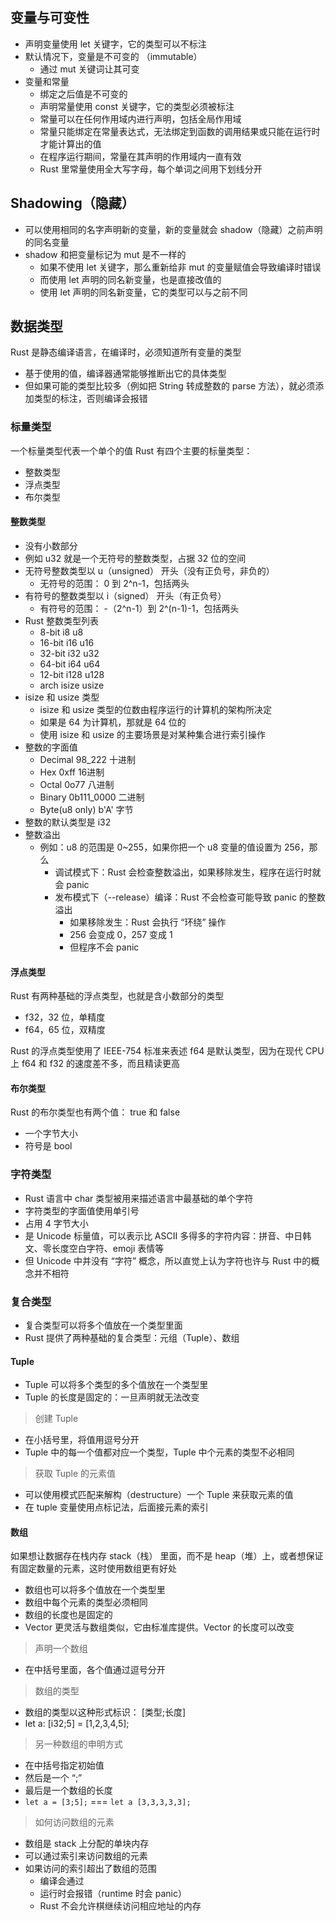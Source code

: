 ## 变量与可变性

* 声明变量使用 let 关键字，它的类型可以不标注
* 默认情况下，变量是不可变的 （immutable）
    * 通过 mut 关键词让其可变
* 变量和常量
    * 绑定之后值是不可变的
    * 声明常量使用 const 关键字，它的类型必须被标注
    * 常量可以在任何作用域内进行声明，包括全局作用域
    * 常量只能绑定在常量表达式，无法绑定到函数的调用结果或只能在运行时才能计算出的值 
    * 在程序运行期间，常量在其声明的作用域内一直有效
    * Rust 里常量使用全大写字母，每个单词之间用下划线分开

## Shadowing（隐藏）

* 可以使用相同的名字声明新的变量，新的变量就会 shadow（隐藏）之前声明的同名变量
* shadow 和把变量标记为 mut 是不一样的
    * 如果不使用 let 关键字，那么重新给非 mut 的变量赋值会导致编译时错误
    * 而使用 let 声明的同名新变量，也是直接改值的
    * 使用 let 声明的同名新变量，它的类型可以与之前不同


## 数据类型

Rust 是静态编译语言，在编译时，必须知道所有变量的类型

* 基于使用的值，编译器通常能够推断出它的具体类型
* 但如果可能的类型比较多（例如把 String 转成整数的 parse 方法），就必须添加类型的标注，否则编译会报错

### 标量类型

一个标量类型代表一个单个的值
Rust 有四个主要的标量类型：
* 整数类型
* 浮点类型
* 布尔类型

#### 整数类型

* 没有小数部分
* 例如 u32 就是一个无符号的整数类型，占据 32 位的空间
* 无符号整数类型以 u（unsigned） 开头（没有正负号，非负的）
    * 无符号的范围： 0 到 2^n-1，包括两头
* 有符号的整数类型以 i（signed） 开头（有正负号）
    * 有符号的范围： -（2^n-1）到 2^(n-1)-1，包括两头
* Rust 整数类型列表
    * 8-bit i8 u8
    * 16-bit i16 u16
    * 32-bit i32 u32
    * 64-bit i64 u64
    * 12-bit i128 u128
    * arch isize usize
* isize 和 usize 类型
    * isize 和 usize 类型的位数由程序运行的计算机的架构所决定
    * 如果是 64 为计算机，那就是 64 位的
    * 使用 isize 和 usize 的主要场景是对某种集合进行索引操作
* 整数的字面值
    * Decimal 98_222 十进制
    * Hex 0xff 16进制
    * Octal 0o77 八进制
    * Binary 0b111_0000 二进制
    * Byte(u8 only) b'A' 字节
* 整数的默认类型是 i32
* 整数溢出
    * 例如：u8 的范围是 0~255，如果你把一个 u8 变量的值设置为 256，那么
        * 调试模式下：Rust 会检查整数溢出，如果移除发生，程序在运行时就会 panic
        * 发布模式下（--release）编译：Rust 不会检查可能导致 panic 的整数溢出
            * 如果移除发生：Rust 会执行 “环绕” 操作
            * 256 会变成 0，257 变成 1
            * 但程序不会 panic

#### 浮点类型

Rust 有两种基础的浮点类型，也就是含小数部分的类型

* f32，32 位，单精度
* f64，65 位，双精度

Rust 的浮点类型使用了 IEEE-754 标准来表述
f64 是默认类型，因为在现代 CPU 上 f64 和 f32 的速度差不多，而且精读更高


#### 布尔类型

Rust 的布尔类型也有两个值： true 和 false

* 一个字节大小
* 符号是 bool

### 字符类型

* Rust 语言中 char 类型被用来描述语言中最基础的单个字符
* 字符类型的字面值使用单引号
* 占用 4 字节大小
* 是 Unicode 标量值，可以表示比 ASCII 多得多的字符内容：拼音、中日韩文、零长度空白字符、emoji 表情等
* 但 Unicode 中并没有 “字符” 概念，所以直觉上认为字符也许与 Rust 中的概念并不相符


### 复合类型

* 复合类型可以将多个值放在一个类型里面
* Rust 提供了两种基础的复合类型：元组（Tuple）、数组


#### Tuple

* Tuple 可以将多个类型的多个值放在一个类型里
* Tuple 的长度是固定的：一旦声明就无法改变



> 创建 Tuple

* 在小括号里，将值用逗号分开
* Tuple 中的每一个值都对应一个类型，Tuple 中个元素的类型不必相同

> 获取 Tuple 的元素值

* 可以使用模式匹配来解构（destructure）一个 Tuple 来获取元素的值
* 在 tuple 变量使用点标记法，后面接元素的索引



#### 数组

如果想让数据存在栈内存 stack（栈） 里面，而不是 heap（堆）上，或者想保证有固定数量的元素，这时使用数组更有好处


* 数组也可以将多个值放在一个类型里
* 数组中每个元素的类型必须相同
* 数组的长度也是固定的
* Vector 更灵活与数组类似，它由标准库提供。Vector 的长度可以改变

> 声明一个数组

* 在中括号里面，各个值通过逗号分开

> 数组的类型

* 数组的类型以这种形式标识： [类型;长度]
* let a: [i32;5] = [1,2,3,4,5];

> 另一种数组的申明方式

* 在中括号指定初始值
* 然后是一个 “;”
* 最后是一个数组的长度
* `let a = [3;5];` === `let a [3,3,3,3,3];`

> 如何访问数组的元素

* 数组是 stack 上分配的单块内存
* 可以通过索引来访问数组的元素
* 如果访问的索引超出了数组的范围
    * 编译会通过
    * 运行时会报错（runtime 时会 panic）
    * Rust 不会允许棋继续访问相应地址的内存 

 
